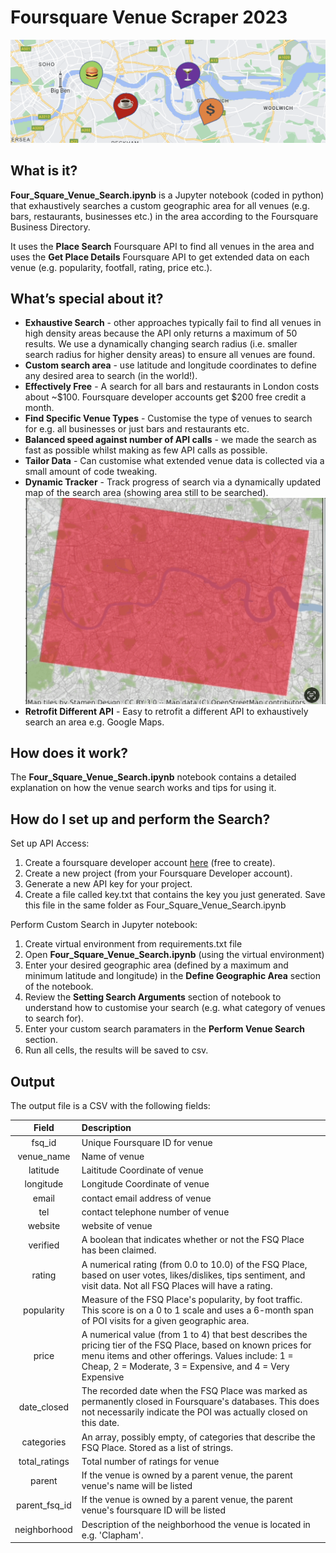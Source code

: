 # Foursquare Venue Scraper 2023
![alt text](images/banner.png)

## What is it? 
**Four_Square_Venue_Search.ipynb** is a Jupyter notebook (coded in python) that exhaustively searches a custom geographic area for all venues (e.g. bars, restaurants, businesses etc.) in the area according to the Foursquare Business Directory. 

It uses the **Place Search** Foursquare API to find all venues in the area and uses the **Get Place Details** Foursquare API to get extended data on each venue (e.g. popularity, footfall, rating, price etc.). 

## What’s special about it?
-  **Exhaustive Search** - other approaches typically fail to find all venues in high density areas because the API only returns a maximum of 50 results. We use a dynamically changing search radius (i.e. smaller search radius for higher density areas) to ensure all venues are found. 
- **Custom search area** - use latitude and longitude coordinates to define any desired area to search (in the world!).  
- **Effectively Free** - A search for all bars and restaurants in London costs about ~$100. Foursquare developer accounts get $200 free credit a month. 
- **Find Specific Venue Types** - Customise the type of venues to search for e.g. all businesses or just bars and restaurants etc. 
- **Balanced speed against number of API calls** - we made the search as fast as possible whilst making as few API calls as possible.   
- **Tailor Data** - Can customise what extended venue data is collected via a small amount of code tweaking. 
- **Dynamic Tracker** - Track progress of search via a dynamically updated map of the search area (showing area still to be searched).  
![alt text](images/searching.gif)
- **Retrofit Different API** - Easy to retrofit a different API to exhaustively search an area e.g. Google Maps. 

## How does it work?
The **Four_Square_Venue_Search.ipynb** notebook contains a detailed explanation on how the venue search works and tips for using it. 

## How do I set up and perform the Search? 
Set up API Access: 
1. Create a foursquare developer account [here](https://location.foursquare.com/developer/) (free to create).
2. Create a new project (from your Foursquare Developer account).
3. Generate a new API key for your project.
4. Create a file called key.txt that contains the key you just generated. Save this file in the same folder as Four_Square_Venue_Search.ipynb

Perform Custom Search in Jupyter notebook:
1. Create virtual environment from requirements.txt file
2. Open **Four_Square_Venue_Search.ipynb** (using the virtual environment)
3. Enter your desired geographic area (defined by a maximum and minimum latitude and longitude) in the **Define Geographic Area** section of the notebook.
4. Review the **Setting Search Arguments** section of notebook to understand how to customise your search (e.g. what category of venues to search for). 
5. Enter your custom search paramaters in the **Perform Venue Search** section. 
6. Run all cells, the results will be saved to csv.

## Output 
The output file is a CSV with the following fields:

Field|Description
:---:|:---
fsq_id|Unique Foursquare ID for venue
venue_name|Name of venue
latitude|Laititude Coordinate of venue
longitude|Longitude Coordinate of venue
email|contact email address of venue
tel|contact telephone number of venue
website|website of venue
verified|A boolean that indicates whether or not the FSQ Place has been claimed.
rating|A numerical rating (from 0.0 to 10.0) of the FSQ Place, based on user votes, likes/dislikes, tips sentiment, and visit data. Not all FSQ Places will have a rating.
popularity|Measure of the FSQ Place's popularity, by foot traffic. This score is on a 0 to 1 scale and uses a 6-month span of POI visits for a given geographic area.
price|A numerical value (from 1 to 4) that best describes the pricing tier of the FSQ Place, based on known prices for menu items and other offerings. Values include: 1 = Cheap, 2 = Moderate, 3 = Expensive, and 4 = Very Expensive
date_closed|The recorded date when the FSQ Place was marked as permanently closed in Foursquare's databases. This does not necessarily indicate the POI was actually closed on this date.
categories|An array, possibly empty, of categories that describe the FSQ Place. Stored as a list of strings. 
total_ratings|Total number of ratings for venue 
parent|If the venue is owned by a parent venue, the parent venue's name will be listed 
parent_fsq_id|If the venue is owned by a parent venue, the parent venue's foursquare ID will be listed 
neighborhood|Description of the neighborhood the venue is located in e.g. 'Clapham'.
